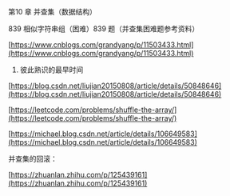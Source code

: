 第10 章 并查集（数据结构）

839 相似字符串组（困难）839 题（并查集困难题参考资料）

[https://www.cnblogs.com/grandyang/p/11503433.html](https://www.cnblogs.com/grandyang/p/11503433.html)

1. 彼此熟识的最早时间

[https://blog.csdn.net/liujian20150808/article/details/50848646](https://blog.csdn.net/liujian20150808/article/details/50848646)

[https://leetcode.com/problems/shuffle-the-array/](https://leetcode.com/problems/shuffle-the-array/)

[https://michael.blog.csdn.net/article/details/106649583](https://michael.blog.csdn.net/article/details/106649583)

并查集的回滚：

[https://zhuanlan.zhihu.com/p/125439161](https://zhuanlan.zhihu.com/p/125439161)